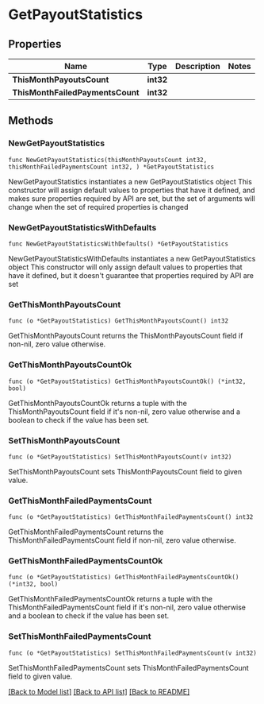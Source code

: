 # GetPayoutStatistics

## Properties

Name | Type | Description | Notes
------------ | ------------- | ------------- | -------------
**ThisMonthPayoutsCount** | **int32** |  | 
**ThisMonthFailedPaymentsCount** | **int32** |  | 

## Methods

### NewGetPayoutStatistics

`func NewGetPayoutStatistics(thisMonthPayoutsCount int32, thisMonthFailedPaymentsCount int32, ) *GetPayoutStatistics`

NewGetPayoutStatistics instantiates a new GetPayoutStatistics object
This constructor will assign default values to properties that have it defined,
and makes sure properties required by API are set, but the set of arguments
will change when the set of required properties is changed

### NewGetPayoutStatisticsWithDefaults

`func NewGetPayoutStatisticsWithDefaults() *GetPayoutStatistics`

NewGetPayoutStatisticsWithDefaults instantiates a new GetPayoutStatistics object
This constructor will only assign default values to properties that have it defined,
but it doesn't guarantee that properties required by API are set

### GetThisMonthPayoutsCount

`func (o *GetPayoutStatistics) GetThisMonthPayoutsCount() int32`

GetThisMonthPayoutsCount returns the ThisMonthPayoutsCount field if non-nil, zero value otherwise.

### GetThisMonthPayoutsCountOk

`func (o *GetPayoutStatistics) GetThisMonthPayoutsCountOk() (*int32, bool)`

GetThisMonthPayoutsCountOk returns a tuple with the ThisMonthPayoutsCount field if it's non-nil, zero value otherwise
and a boolean to check if the value has been set.

### SetThisMonthPayoutsCount

`func (o *GetPayoutStatistics) SetThisMonthPayoutsCount(v int32)`

SetThisMonthPayoutsCount sets ThisMonthPayoutsCount field to given value.


### GetThisMonthFailedPaymentsCount

`func (o *GetPayoutStatistics) GetThisMonthFailedPaymentsCount() int32`

GetThisMonthFailedPaymentsCount returns the ThisMonthFailedPaymentsCount field if non-nil, zero value otherwise.

### GetThisMonthFailedPaymentsCountOk

`func (o *GetPayoutStatistics) GetThisMonthFailedPaymentsCountOk() (*int32, bool)`

GetThisMonthFailedPaymentsCountOk returns a tuple with the ThisMonthFailedPaymentsCount field if it's non-nil, zero value otherwise
and a boolean to check if the value has been set.

### SetThisMonthFailedPaymentsCount

`func (o *GetPayoutStatistics) SetThisMonthFailedPaymentsCount(v int32)`

SetThisMonthFailedPaymentsCount sets ThisMonthFailedPaymentsCount field to given value.



[[Back to Model list]](../README.md#documentation-for-models) [[Back to API list]](../README.md#documentation-for-api-endpoints) [[Back to README]](../README.md)


